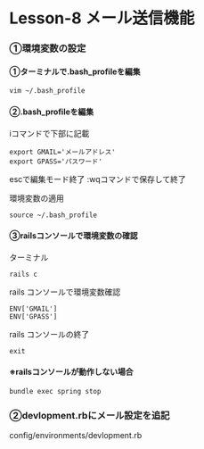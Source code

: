 # Lesson-8 メール送信機能
### ①環境変数の設定
#### ①ターミナルで.bash_profileを編集
```
vim ~/.bash_profile
```
#### ②.bash_profileを編集
iコマンドで下部に記載
```
export GMAIL='メールアドレス'
export GPASS='パスワード'
```
escで編集モード終了
:wqコマンドで保存して終了

環境変数の適用
```
source ~/.bash_profile
```
#### ③railsコンソールで環境変数の確認
ターミナル
```
rails c
```
rails コンソールで環境変数確認
```
ENV['GMAIL']
ENV['GPASS']
```
rails コンソールの終了
```
exit
```
#### ※railsコンソールが動作しない場合
```
bundle exec spring stop
```
### ②devlopment.rbにメール設定を追記
config/environments/devlopment.rb
```
```